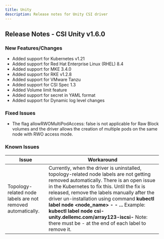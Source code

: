 ```yaml
---
title: Unity
description: Release notes for Unity CSI driver
---
```


## Release Notes - CSI Unity v1.6.0

### New Features/Changes
- Added support for Kubernetes v1.21
- Added support for Red Hat Enterprise Linux (RHEL) 8.4
- Added support for MKE 3.4.0
- Added support for RKE v1.2.8
- Added support for VMware Tanzu
- Added support for CSI Spec 1.3
- Added Volume limit feature
- Added support for secret in YAML format
- Added support for Dynamic log level changes

### Fixed Issues
- The flag allowRWOMultiPodAccess: false is not applicable for Raw Block volumes and the driver allows the creation of multiple pods on the same node with RWO access mode.


### Known Issues

| Issue | Workaround |
|-------|------------|
| Topology-related node labels are not removed automatically.  | Currently, when the driver is uninstalled, topology-related node labels are not getting removed automatically. There is an open issue in the Kubernetes to fix this. Until the fix is released, remove the labels manually after the driver un-installation using command **kubectl label node <node_name> <label1>- <label2>- ...** Example: **kubectl label node <hostname> csi-unity.dellemc.com/array123-iscsi-** Note: there must be - at the end of each label to remove it.|

